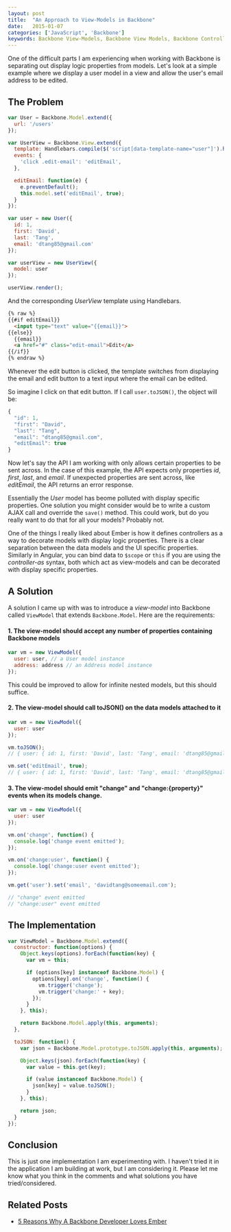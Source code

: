 ```yaml
---
layout: post
title:  "An Approach to View-Models in Backbone"
date:   2015-01-07
categories: ['JavaScript', 'Backbone']
keywords: Backbone View-Models, Backbone View Models, Backbone Controllers, View Models in Backbone, View-Models in Backbone
---
```


One of the difficult parts I am experiencing when working with Backbone is separating out display logic properties from models. Let's look at a simple example where we display a user model in a view and allow the user's email address to be edited.

## The Problem

```js
var User = Backbone.Model.extend({
  url: '/users'
});

var UserView = Backbone.View.extend({
  template: Handlebars.compile($('script[data-template-name="user"]').html()),
  events: {
    'click .edit-email': 'editEmail',
  },

  editEmail: function(e) {
    e.preventDefault();
    this.model.set('editEmail', true);
  }
});

var user = new User({
  id: 1,
  first: 'David',
  last: 'Tang',
  email: 'dtang85@gmail.com'
});

var userView = new UserView({
  model: user
});

userView.render();
```

And the corresponding _UserView_ template using Handlebars.

```html
{% raw %}
{{#if editEmail}}
  <input type="text" value="{{email}}">
{{else}}
  {{email}}
  <a href="#" class="edit-email">Edit</a>
{{/if}}
{% endraw %}
```

Whenever the edit button is clicked, the template switches from displaying the email and edit button to a text input where the email can be edited.

So imagine I click on that edit button. If I call `user.toJSON()`, the object will be:

```js
{
  "id": 1,
  "first": "David",
  "last": "Tang",
  "email": "dtang85@gmail.com",
  "editEmail": true
}
```

Now let's say the API I am working with only allows certain properties to be sent across. In the case of this example, the API expects only properties _id_, _first_, _last_, and _email_. If unexpected properties are sent across, like _editEmail_, the API returns an error response.

Essentially the _User_ model has beome polluted with display specific properties. One solution you might consider would be to write a custom AJAX call and override the `save()` method. This could work, but do you really want to do that for all your models? Probably not.

One of the things I really liked about Ember is how it defines controllers as a way to decorate models with display logic properties. There is a clear separation between the data models and the UI specific properties. Similarly in Angular, you can bind data to `$scope` or `this` if you are using the _controller-as_ syntax, both which act as view-models and can be decorated with display specific properties.

## A Solution

A solution I came up with was to introduce a _view-model_ into Backbone called `ViewModel` that extends `Backbone.Model`. Here are the requirements:

#### 1. The view-model should accept any number of properties containing Backbone models

```js
var vm = new ViewModel({
  user: user, // a User model instance
  address: address // an Address model instance
});
```

This could be improved to allow for infinite nested models, but this should suffice.

#### 2. The view-model should call toJSON() on the data models attached to it

```js
var vm = new ViewModel({
  user: user
});

vm.toJSON();
// { user: { id: 1, first: 'David', last: 'Tang', email: 'dtang85@gmail.com' } }

vm.set('editEmail', true);
// { user: { id: 1, first: 'David', last: 'Tang', email: 'dtang85@gmail.com' }, editEmail: true }
```

#### 3. The view-model should emit "change" and "change:{property}" events when its models change.

```js
var vm = new ViewModel({
  user: user
});

vm.on('change', function() {
  console.log('change event emitted');
});

vm.on('change:user', function() {
  console.log('change:user event emitted');
});

vm.get('user').set('email', 'davidtang@someemail.com');

// "change" event emitted
// "change:user" event emitted
```

## The Implementation

```js
var ViewModel = Backbone.Model.extend({
  constructor: function(options) {
    Object.keys(options).forEach(function(key) {
      var vm = this;

      if (options[key] instanceof Backbone.Model) {
        options[key].on('change', function() {
          vm.trigger('change');
          vm.trigger('change:' + key);
        });
      }
    }, this);

    return Backbone.Model.apply(this, arguments);
  },

  toJSON: function() {
    var json = Backbone.Model.prototype.toJSON.apply(this, arguments);

    Object.keys(json).forEach(function(key) {
      var value = this.get(key);

      if (value instanceof Backbone.Model) {
        json[key] = value.toJSON();
      }
    }, this);

    return json;
  }
});
```

## Conclusion

This is just one implementation I am experimenting with. I haven't tried it in the application I am building at work, but I am considering it. Please let me know what you think in the comments and what solutions you have tried/considered.

## Related Posts

* [5 Reasons Why A Backbone Developer Loves Ember](http://davidtang.io/javascript/ember/backbone/2015/01/06/5-reasons-why-a-backbone-developer-loves-ember.html)
